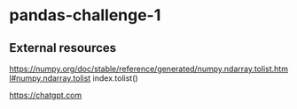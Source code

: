 # pandas-challenge-1
## External resources 
https://numpy.org/doc/stable/reference/generated/numpy.ndarray.tolist.html#numpy.ndarray.tolist
index.tolist()

https://chatgpt.com
